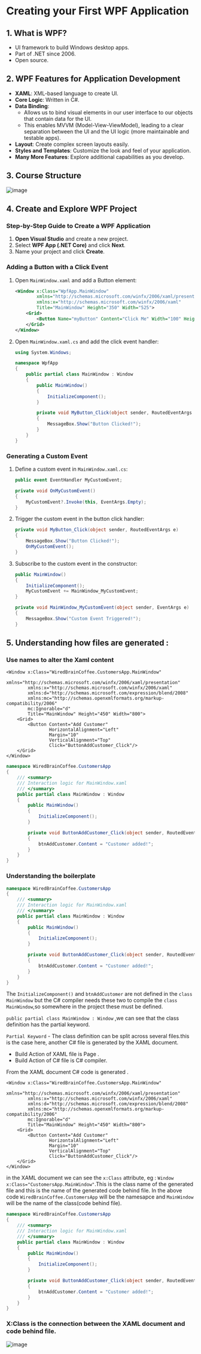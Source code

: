 # Creating your First WPF Application

## 1. What is WPF?

- UI framework to build Windows desktop apps.
- Part of .NET since 2006.
- Open source.

## 2. WPF Features for Application Development

- **XAML**: XML-based language to create UI.
- **Core Logic**: Written in C#.
- **Data Binding**:
  - Allows us to bind visual elements in our user interface to our objects that contain data for the UI.
  - This enables MVVM (Model-View-ViewModel), leading to a clear separation between the UI and the UI logic (more maintainable and testable apps).
- **Layout**: Create complex screen layouts easily.
- **Styles and Templates**: Customize the look and feel of your application.
- **Many More Features**: Explore additional capabilities as you develop.

## 3. Course Structure
	
 ![image](https://github.com/user-attachments/assets/fc445ac9-e077-4963-ac29-e28fdff94c3c)

 ## 4. Create and Explore WPF Project

### Step-by-Step Guide to Create a WPF Application

1. **Open Visual Studio** and create a new project.
2. Select **WPF App (.NET Core)** and click **Next**.
3. Name your project and click **Create**.

### Adding a Button with a Click Event

1. Open `MainWindow.xaml` and add a Button element:
    ```xml
    <Window x:Class="WpfApp.MainWindow"
            xmlns="http://schemas.microsoft.com/winfx/2006/xaml/presentation"
            xmlns:x="http://schemas.microsoft.com/winfx/2006/xaml"
            Title="MainWindow" Height="350" Width="525">
        <Grid>
            <Button Name="myButton" Content="Click Me" Width="100" Height="50" Click="MyButton_Click"/>
        </Grid>
    </Window>
    ```

2. Open `MainWindow.xaml.cs` and add the click event handler:
    ```csharp
    using System.Windows;

    namespace WpfApp
    {
        public partial class MainWindow : Window
        {
            public MainWindow()
            {
                InitializeComponent();
            }

            private void MyButton_Click(object sender, RoutedEventArgs e)
            {
                MessageBox.Show("Button Clicked!");
            }
        }
    }
    ```

### Generating a Custom Event

1. Define a custom event in `MainWindow.xaml.cs`:
    ```csharp
    public event EventHandler MyCustomEvent;

    private void OnMyCustomEvent()
    {
        MyCustomEvent?.Invoke(this, EventArgs.Empty);
    }
    ```

2. Trigger the custom event in the button click handler:
    ```csharp
    private void MyButton_Click(object sender, RoutedEventArgs e)
    {
        MessageBox.Show("Button Clicked!");
        OnMyCustomEvent();
    }
    ```

3. Subscribe to the custom event in the constructor:
    ```csharp
    public MainWindow()
    {
        InitializeComponent();
        MyCustomEvent += MainWindow_MyCustomEvent;
    }

    private void MainWindow_MyCustomEvent(object sender, EventArgs e)
    {
        MessageBox.Show("Custom Event Triggered!");
    }
    ```
## 5. Understanding how files are generated :

### Use names to alter the Xaml content

```XAML
<Window x:Class="WiredBrainCoffee.CustomersApp.MainWindow"
        xmlns="http://schemas.microsoft.com/winfx/2006/xaml/presentation"
        xmlns:x="http://schemas.microsoft.com/winfx/2006/xaml"
        xmlns:d="http://schemas.microsoft.com/expression/blend/2008"
        xmlns:mc="http://schemas.openxmlformats.org/markup-compatibility/2006"
        mc:Ignorable="d"
        Title="MainWindow" Height="450" Width="800">
    <Grid>
        <Button Content="Add Customer"
                HorizontalAlignment="Left"
                Margin="10"
                VerticalAlignment="Top"
                Click="ButtonAddCustomer_Click"/>
    </Grid>
</Window>
```
```csharp
namespace WiredBrainCoffee.CustomersApp
{
    /// <summary>
    /// Interaction logic for MainWindow.xaml
    /// </summary>
    public partial class MainWindow : Window
    {
        public MainWindow()
        {
            InitializeComponent();
        }

        private void ButtonAddCustomer_Click(object sender, RoutedEventArgs e)
        {
            btnAddCustomer.Content = "Customer added!";
        }
    }
}
```

### Understanding the boilerplate
```csharp
namespace WiredBrainCoffee.CustomersApp
{
    /// <summary>
    /// Interaction logic for MainWindow.xaml
    /// </summary>
    public partial class MainWindow : Window
    {
        public MainWindow()
        {
            InitializeComponent();
        }

        private void ButtonAddCustomer_Click(object sender, RoutedEventArgs e)
        {
            btnAddCustomer.Content = "Customer added!";
        }
    }
}
```
The `InitializeComponent()` and `btnAddCustomer` are not defined in the `class MainWindow`
but the C# compiler needs these two to compile the `class MainWindow`,so somewhere in the project these must be defined.

`public partial class MainWindow : Window` ,we can see that the class definition has the partial keyword.

`Partial Keyword` - The class definition can be split across several files.this is the case here, another C# file is generated by the XAML document.

- Build Action of XAML file is Page .
- Build Action of C# file is C# compiler.

From the XAML document C# code is generated .
```XAML
<Window x:Class="WiredBrainCoffee.CustomersApp.MainWindow"
        xmlns="http://schemas.microsoft.com/winfx/2006/xaml/presentation"
        xmlns:x="http://schemas.microsoft.com/winfx/2006/xaml"
        xmlns:d="http://schemas.microsoft.com/expression/blend/2008"
        xmlns:mc="http://schemas.openxmlformats.org/markup-compatibility/2006"
        mc:Ignorable="d"
        Title="MainWindow" Height="450" Width="800">
    <Grid>
        <Button Content="Add Customer"
                HorizontalAlignment="Left"
                Margin="10"
                VerticalAlignment="Top"
                Click="ButtonAddCustomer_Click"/>
    </Grid>
</Window>
```

in the XAML document we can see the `x:Class` attribute, eg : `Window x:Class="CustomersApp.MainWindow"`.This is the class name of the generated file and this is the name of the generated code behind file. In the above code `WiredBrainCoffee.CustomersApp` will be the namesapce and `MainWindow` will be the name of the class(code behind file).

```csharp
namespace WiredBrainCoffee.CustomersApp
{
    /// <summary>
    /// Interaction logic for MainWindow.xaml
    /// </summary>
    public partial class MainWindow : Window
    {
        public MainWindow()
        {
            InitializeComponent();
        }

        private void ButtonAddCustomer_Click(object sender, RoutedEventArgs e)
        {
            btnAddCustomer.Content = "Customer added!";
        }
    }
}
```
### X:Class is the connection between the XAML document and code behind file.

![image](https://github.com/user-attachments/assets/cdd3021f-988f-4953-8b3c-07f83c263f06)
